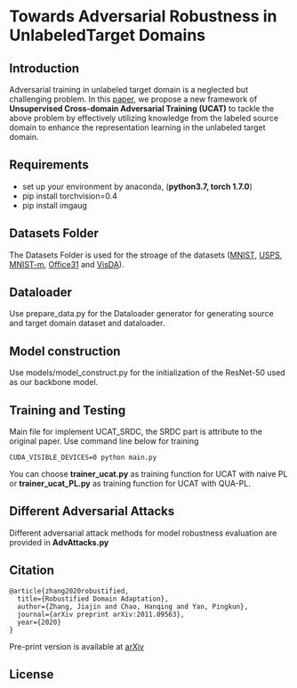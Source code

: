 # Towards Adversarial Robustness in UnlabeledTarget Domains

## Introduction
Adversarial training in unlabeled target domain is a neglected but challenging problem. In this [paper](https://arxiv.org/abs/2011.09563), we propose a new framework of __Unsupervised Cross-domain  Adversarial Training (UCAT)__ to tackle the above problem by effectively utilizing knowledge from the labeled source domain to enhance the representation learning in the unlabeled target domain.

## Requirements
- set up your environment by anaconda, (**python3.7, torch 1.7.0**)
- pip install torchvision=0.4
- pip install imgaug

## Datasets Folder
The Datasets Folder is used for the stroage of the datasets ([MNIST](http://yann.lecun.com/exdb/mnist/), [USPS](https://www.kaggle.com/bistaumanga/usps-dataset), [MNIST-m](https://github.com/VanushVaswani/keras_mnistm/releases/download/1.0/keras_mnistm.pkl.gz), [Office31](https://www.cc.gatech.edu/~judy/domainadapt/#datasets_code) and [VisDA](http://ai.bu.edu/visda-2017/)).

## Dataloader
Use prepare_data.py for the Dataloader generator for generating source and target domain dataset and dataloader.

## Model construction
Use models/model_construct.py for the initialization of the ResNet-50 used as our backbone model.

## Training and Testing
Main file for implement UCAT_SRDC, the SRDC part is attribute to the original paper.
Use command line below for training
```
CUDA_VISIBLE_DEVICES=0 python main.py
```
You can choose __trainer_ucat.py__ as training function for UCAT with naive PL or __trainer_ucat_PL.py__ as training function for UCAT with QUA-PL.

## Different Adversarial Attacks
Different adversarial attack methods for model robustness evaluation are provided in __AdvAttacks.py__ 

## Citation
```
@article{zhang2020robustified,
  title={Robustified Domain Adaptation},
  author={Zhang, Jiajin and Chao, Hanqing and Yan, Pingkun},
  journal={arXiv preprint arXiv:2011.09563},
  year={2020}
}
```
Pre-print version is available at [arXiv](https://arxiv.org/abs/2011.09563)

## License
